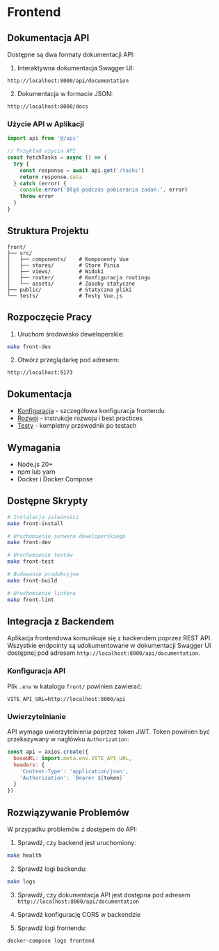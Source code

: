 # Frontend

## Dokumentacja API

Dostępne są dwa formaty dokumentacji API:

1. Interaktywna dokumentacja Swagger UI:
```
http://localhost:8000/api/documentation
```

2. Dokumentacja w formacie JSON:
```
http://localhost:8000/docs
```

### Użycie API w Aplikacji

```javascript
import api from '@/api'

// Przykład użycia API
const fetchTasks = async () => {
  try {
    const response = await api.get('/tasks')
    return response.data
  } catch (error) {
    console.error('Błąd podczas pobierania zadań:', error)
    throw error
  }
}
```

## Struktura Projektu

```
front/
├── src/
│   ├── components/    # Komponenty Vue
│   ├── stores/        # Store Pinia
│   ├── views/         # Widoki
│   ├── router/        # Konfiguracja routingu
│   └── assets/        # Zasoby statyczne
├── public/            # Statyczne pliki
└── tests/             # Testy Vue.js
```

## Rozpoczęcie Pracy

1. Uruchom środowisko deweloperskie:
```bash
make front-dev
```

2. Otwórz przeglądarkę pod adresem:
```
http://localhost:5173
```

## Dokumentacja

- [Konfiguracja](configuration.md) - szczegółowa konfiguracja frontendu
- [Rozwój](development.md) - instrukcje rozwoju i best practices
- [Testy](testing.md) - kompletny przewodnik po testach

## Wymagania

- Node.js 20+
- npm lub yarn
- Docker i Docker Compose

## Dostępne Skrypty

```bash
# Instalacja zależności
make front-install

# Uruchomienie serwera deweloperskiego
make front-dev

# Uruchomienie testów
make front-test

# Budowanie produkcyjne
make front-build

# Uruchomienie lintera
make front-lint
```

## Integracja z Backendem

Aplikacja frontendowa komunikuje się z backendem poprzez REST API. Wszystkie endpointy są udokumentowane w dokumentacji Swagger UI dostępnej pod adresem `http://localhost:8000/api/documentation`.

### Konfiguracja API

Plik `.env` w katalogu `front/` powinien zawierać:

```env
VITE_API_URL=http://localhost:8000/api
```

### Uwierzytelnianie

API wymaga uwierzytelnienia poprzez token JWT. Token powinien być przekazywany w nagłówku `Authorization`:

```javascript
const api = axios.create({
  baseURL: import.meta.env.VITE_API_URL,
  headers: {
    'Content-Type': 'application/json',
    'Authorization': `Bearer ${token}`
  }
})
```

## Rozwiązywanie Problemów

W przypadku problemów z dostępem do API:

1. Sprawdź, czy backend jest uruchomiony:
```bash
make health
```

2. Sprawdź logi backendu:
```bash
make logs
```

3. Sprawdź, czy dokumentacja API jest dostępna pod adresem `http://localhost:8000/api/documentation`

4. Sprawdź konfigurację CORS w backendzie

5. Sprawdź logi frontendu:
```bash
docker-compose logs frontend
``` 